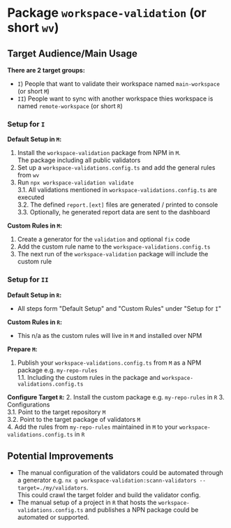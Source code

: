 # Package `workspace-validation` (or short `wv`)

## Target Audience/Main Usage

**There are 2 target groups:**
- `I`) People that want to validate their workspace named `main-workspace` (or short `M`)
- `II`) People want to sync with another workspace thies workspace is named `remote-workspace` (or short `R`)

### Setup for `I`

**Default Setup in `M`:**  
1. Install the `workspace-validation` package from NPM in `M`.  
   The package including all public validators
2. Set up a `workspace-validations.config.ts` and add the general rules from `wv`
3. Run  `npx workspace-validation validate`  
3.1. All validations mentioned in `workspace-validations.config.ts` are executed   
3.2. The defined `report.[ext]` files are generated / printed to console 
3.3. Optionally, he generated report data are sent to the dashboard

**Custom Rules in `M`:**  
1. Create a generator for the `validation` and optional `fix` code
2. Add the custom rule name to the `workspace-validations.config.ts`
3. The next run of the `workspace-validation` package will include the custom rule

### Setup for `II`

**Default Setup in `R`:**
- All steps form "Default Setup" and "Custom Rules" under "Setup for `I`"

**Custom Rules in `R`:**
- This n/a as the custom rules will live in `M` and installed over NPM

**Prepare `M`:**
1. Publish your `workspace-validations.config.ts` from `M` as a NPM package e.g. `my-repo-rules`   
1.1. Including the custom rules in the package and `workspace-validations.config.ts`

**Configure Target `R`:**
2. Install the custom package e.g. `my-repo-rules` in `R`
3. Configurations  
3.1. Point to the target repository `M`  
3.2. Point to the target package of validators `M`  
4. Add the rules from `my-repo-rules` maintained in `M` to your `workspace-validations.config.ts` in `R`

## Potential Improvements

- The manual configuration of the validators could be automated through a generator e.g. `nx g workspace-validation:scann-validators --target=./my/validators`.  
  This could crawl the target folder and build the validator config.  
- The manual setup of a project in `R` that hosts the `workspace-validations.config.ts` and publishes a NPN package could be automated or supported.

